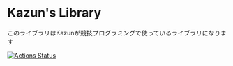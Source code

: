 # Kazun's Library
このライブラリはKazunが競技プログラミングで使っているライブラリになります

 [![Actions Status](https://github.com/Kazun1998/library/workflows/verify/badge.svg)](https://github.com/Kazun1998/library/actions)